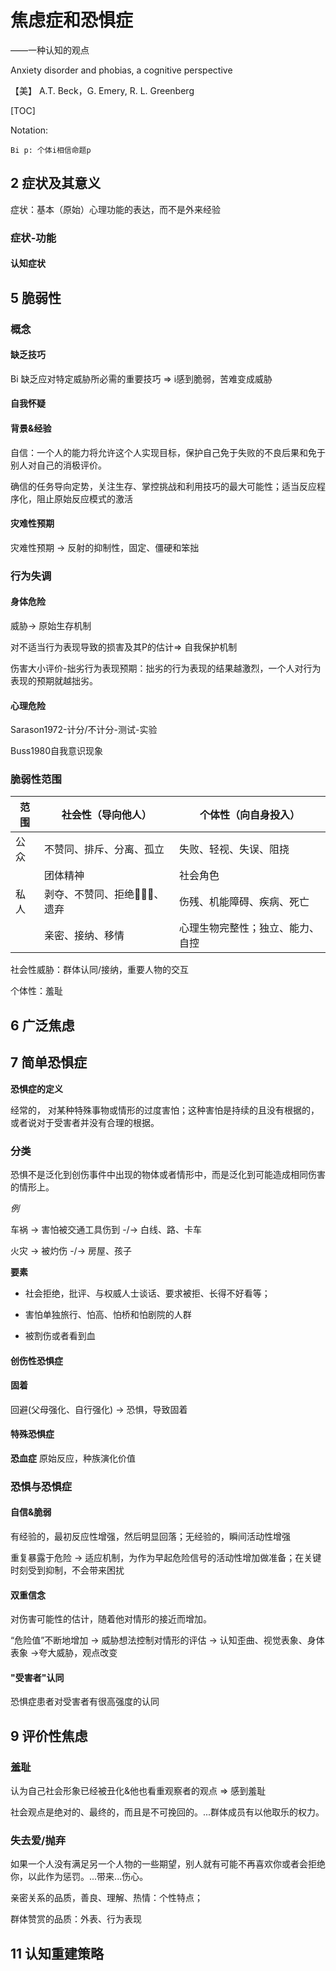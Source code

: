 # 焦虑症和恐惧症

——一种认知的观点

Anxiety disorder and phobias, a cognitive perspective

【美】 A.T. Beck，G. Emery, R. L. Greenberg



[TOC]



Notation:

```
Bi p: 个体i相信命题p
```



## 2 症状及其意义

症状：基本（原始）心理功能的表达，而不是外来经验

### 症状-功能

#### 认知症状



## 5 脆弱性

### 概念

#### 缺乏技巧

Bi 缺乏应对特定威胁所必需的重要技巧 => i感到脆弱，苦难变成威胁

#### 自我怀疑



#### 背景&经验

自信：一个人的能力将允许这个人实现目标，保护自己免于失败的不良后果和免于别人对自己的消极评价。

确信的任务导向定势，关注生存、掌控挑战和利用技巧的最大可能性；适当反应程序化，阻止原始反应模式的激活



#### 灾难性预期

灾难性预期 -> 反射的抑制性，固定、僵硬和笨拙



### 行为失调

#### 身体危险

威胁-> 原始生存机制

对不适当行为表现导致的损害及其P的估计=> 自我保护机制

伤害大小评价-拙劣行为表现预期：拙劣的行为表现的结果越激烈，一个人对行为表现的预期就越拙劣。

#### 心理危险

Sarason1972-计分/不计分-测试-实验

Buss1980自我意识现象



### 脆弱性范围

| 范围 | 社会性（导向他人）          | 个体性（向自身投入）             |
| ---- | --------------------------- | -------------------------------- |
| 公众 | 不赞同、排斥、分离、孤立    | 失败、轻视、失误、阻挠           |
|      | 团体精神                    | 社会角色                         |
| 私人 | 剥夺、不赞同、拒绝🙅🏻‍♀️、遗弃 | 伤残、机能障碍、疾病、死亡       |
|      | 亲密、接纳、移情            | 心理生物完整性；独立、能力、自控 |



社会性威胁：群体认同/接纳，重要人物的交互

个体性：羞耻



## 6 广泛焦虑





## 7 简单恐惧症

**恐惧症的定义**

经常的， 对某种特殊事物或情形的过度害怕；这种害怕是持续的且没有根据的， 或者说对于受害者并没有合理的根据。



### 分类

恐惧不是泛化到创伤事件中出现的物体或者情形中，而是泛化到可能造成相同伤害的情形上。

*例*

车祸 -> 害怕被交通工具伤到   -/-> 白线、路、卡车

火灾 -> 被灼伤 -/-> 房屋、孩子



**要素**

- 社会拒绝，批评、与权威人士谈话、要求被拒、长得不好看等；

- 害怕单独旅行、怕高、怕桥和怕剧院的人群

- 被割伤或者看到血



#### 创伤性恐惧症



#### 固着

回避(父母强化、自行强化) -> 恐惧，导致固着



#### 特殊恐惧症



**恐血症** 原始反应，种族演化价值



### 恐惧与恐惧症

#### 自信&脆弱

有经验的，最初反应性增强，然后明显回落；无经验的，瞬间活动性增强

重复暴露于危险 -> 适应机制，为作为早起危险信号的活动性增加做准备；在关键时刻受到抑制，不会带来困扰



#### 双重信念

对伤害可能性的估计，随着他对情形的接近而增加。

“危险值”不断地增加 -> 威胁想法控制对情形的评估 -> 认知歪曲、视觉表象、身体表象 ->夸大威胁，观点改变



#### "受害者"认同

恐惧症患者对受害者有很高强度的认同



## 9 评价性焦虑

### 羞耻

认为自己社会形象已经被丑化&他也看重观察者的观点 => 感到羞耻



社会观点是绝对的、最终的，而且是不可挽回的。...群体成员有以他取乐的权力。



### 失去爱/抛弃

如果一个人没有满足另一个人物的一些期望，别人就有可能不再喜欢你或者会拒绝你，以此作为惩罚。...带来...伤心。

亲密关系的品质，善良、理解、热情：个性特点；

群体赞赏的品质：外表、行为表现



## 11 认知重建策略

